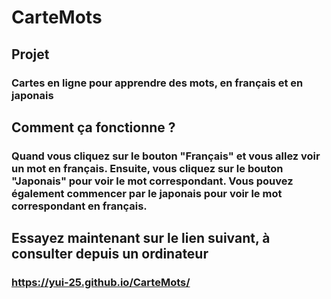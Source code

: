 # CarteMots

## Projet
### Cartes en ligne pour apprendre des mots, en français et en japonais

## Comment ça fonctionne ?
### Quand vous cliquez sur le bouton "Français" et vous allez voir un mot en français. Ensuite, vous cliquez sur le bouton "Japonais" pour voir le mot correspondant. Vous pouvez également commencer par le japonais pour voir le mot correspondant en français.

## Essayez maintenant sur le lien suivant, à consulter depuis un ordinateur
### https://yui-25.github.io/CarteMots/
